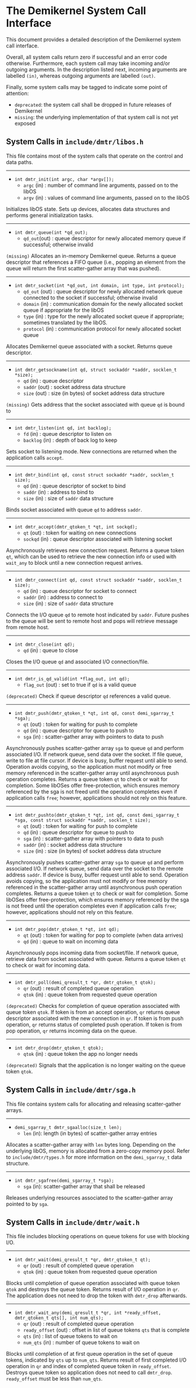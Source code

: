 The Demikernel System Call Interface
=====================================

This document provides a detailed description of the Demikernel system call
interface.

Overall, all system calls return zero if successful and an error code otherwise.
Furthermore, each system call may take incoming and/or outgoing arguments. In
the description listed next, incoming arguments are labelled `(in)`, whereas
outgoing arguments are labelled `(out)`.

Finally, some system calls may be tagged to indicate some point of attention:
- `deprecated`: the system call shall be dropped in future releases of Demikernel
- `missing`: the underlying implementation of that system call is not yet exposed


System Calls in `include/dmtr/libos.h`
--------------------------------------

This file contains most of the system calls that operate on the control and data
paths.

----

* `int dmtr_init(int argc, char *argv[]);`
  * `argc` (in) : number of command line arguments, passed on to the libOS
  * `argv` (in) : values of command line arguments, passed on to the libOS

Initializes libOS state. Sets up devices, allocates data structures and performs
general initialization tasks.

----

* `int dmtr_queue(int *qd_out);`
  * `qd_out`(out) : queue descriptor for newly allocated memory queue
    if successful; otherwise invalid

 `(missing)` Allocates an in-memory Demikernel queue. Returns a queue descriptor
 that references a FIFO queue (i.e., popping an element from the queue will
 return the first scatter-gather array that was pushed).

----

* `int dmtr_socket(int *qd_out, int domain, int type, int protocol);`
  * `qd_out` (out) : queue descriptor for newly allocated network
    queue connected to the socket if successful; otherwise invalid
  * `domain` (in) : communication domain for the newly allocated
    socket queue if appropriate for the libOS
  * `type` (in) : type for the newly allocated socket queue if
    appropriate; sometimes translated by the libOS.
  * `protocol` (in) : communication protocol for newly allocated
    socket queue

Allocates Demikernel queue associated with a socket. Returns queue descriptor.

----

* `int dmtr_getsockname(int qd, struct sockaddr *saddr, socklen_t *size);`
  * `qd` (in) : queue descriptor
  * `saddr` (out) : socket address data structure
  * `size` (out) : size (in bytes) of socket address data structure

`(missing)` Gets address that the socket associated with queue `qd` is bound to

----

* `int dmtr_listen(int qd, int backlog);`
  * `fd` (in) : queue descriptor to listen on
  * `backlog` (in) : depth of back log to keep

Sets socket to listening mode.  New connections are returned when the
application calls `accept`.

----

* `int dmtr_bind(int qd, const struct sockaddr *saddr, socklen_t size);`
  * `qd` (in) : queue descriptor of socket to bind
  * `saddr` (in) : address to bind to
  * `size` (in) : size of `saddr` data structure

Binds socket associated with queue `qd` to address `saddr`.

----

* `int dmtr_accept(dmtr_qtoken_t *qt, int sockqd);`
  * `qt` (out) : token for waiting on new connections
  * `sockqd` (in) : queue descriptor associated with listening socket

Asynchronously retrieves new connection request.  Returns a queue token `qt`,
which can be used to retrieve the new connection info or used with `wait_any` to
block until a new connection request arrives.

----

* `int dmtr_connect(int qd, const struct sockaddr *saddr, socklen_t size);`
  * `qd` (in) : queue descriptor for socket to connect
  * `saddr` (in) : address to connect to
  * `size` (in) : size of `saddr` data structure

Connects the I/O queue `qd` to remote host indicated by `saddr`.  Future pushes
to the queue will be sent to remote host and pops will retrieve message from
remote host.

----

* `int dmtr_close(int qd);`
  * `qd` (in) : queue to close

Closes the I/O queue `qd` and associated I/O connection/file.

----

* `int dmtr_is_qd_valid(int *flag_out, int qd);`
  * `flag_out` (out) : set to true if `qd` is a valid queue

`(deprecated)` Check if queue descriptor `qd` references a valid queue.

----

* `int dmtr_push(dmtr_qtoken_t *qt, int qd, const demi_sgarray_t *sga);`
  * `qt` (out) : token for waiting for push to complete
  * `qd` (in) : queue descriptor for queue to push to
  * `sga` (in) : scatter-gather array with pointers to data to push

Asynchronously pushes scatter-gather array `sga` to queue `qd` and perform
associated I/O.  If network queue, send data over the socket.  If file queue,
write to file at file cursor.  If device is busy, buffer request until able to
send.  Operation avoids copying, so the application must not modify or free
memory referenced in the scatter-gather array until asynchronous push operation
completes. Returns a queue token `qt` to check or wait for completion.  Some
libOSes offer free-protection, which ensures memory referenced by the sga is not
freed until the operation completes even if application calls `free`; however,
applications should not rely on this feature.

----

* `int dmtr_pushto(dmtr_qtoken_t *qt, int qd, const demi_sgarray_t *sga, const struct sockaddr *saddr, socklen_t size);`
  * `qt` (out) : token for waiting for push to complete
  * `qd` (in) : queue descriptor for queue to push to
  * `sga` (in) : scatter-gather array with pointers to data to push
  * `saddr` (in) : socket address data structure
  * `size` (in) : size (in bytes) of socket address data structure

Asynchronously pushes scatter-gather array `sga` to queue `qd` and perform
associated I/O.  If network queue, send data over the socket to the remote
address `saddr`. If device is busy, buffer request until able to send.
Operation avoids copying, so the application must not modify or free memory
referenced in the scatter-gather array until asynchronous push operation
completes. Returns a queue token `qt` to check or wait for completion.  Some
libOSes offer free-protection, which ensures memory referenced by the sga is not
freed until the operation completes even if application calls `free`; however,
applications should not rely on this feature.

----

* `int dmtr_pop(dmtr_qtoken_t *qt, int qd);`
  * `qt` (out) : token for waiting for pop to complete (when
    data arrives)
  * `qd` (in) : queue to wait on incoming data

Asynchronously pops incoming data from socket/file.  If network queue, retrieve
data from socket associated with queue.  Returns a queue token `qt` to check or
wait for incoming data.

----

* `int dmtr_poll(demi_qresult_t *qr, dmtr_qtoken_t qtok);`
  * `qr` (out) : result of completed queue operation
  * `qtok` (in) : queue token from requested queue operation

`(deprecated)` Checks for completion of queue operation associated with queue
token `qtok`.  If token is from an accept operation, `qr` returns queue
descriptor associated with the new connection in `qr`.  If token is from push
operation, `qr` returns status of completed push operation.  If token is from
pop operation, `qr` returns incoming data on the queue.

----

* `int dmtr_drop(dmtr_qtoken_t qtok);`
  * `qtok` (in) : queue token the app no longer needs

`(deprecated)` Signals that the application is no longer waiting on the queue
token `qtok`.

System Calls in `include/dmtr/sga.h`
--------------------------------------

This file contains system calls for allocating and releasing scatter-gather
arrays.

----

* `demi_sgarray_t dmtr_sgaalloc(size_t len);`
  * `len` (in): length (in bytes) of scatter-gather array entries

Allocates a scatter-gather array with `len` bytes long. Depending on the
underlying libOS, memory is allocated from a zero-copy memory pool. Refer to
`include/dmtr/types.h` for more information on the `demi_sgarray_t` data
structure.


----

* `int dmtr_sgafree(demi_sgarray_t *sga);`
  * `sga` (in): scatter-gather array that shall be released

Releases underlying resources associated to the scatter-gather array pointed to
by `sga`.

System Calls in `include/dmtr/wait.h`
--------------------------------------

This file includes blocking operations on queue tokens for use with blocking
I/O.

----

* `int dmtr_wait(demi_qresult_t *qr, dmtr_qtoken_t qt);`
  * `qr` (out) : result of completed queue operation
  * `qtok` (in) : queue token from requested queue operation

Blocks until completion of queue operation associated with queue token `qtok`
and destroys the queue token.  Returns result of I/O operation in `qr`.  The
application does not need to drop the token with `dmtr_drop` afterwards.

----

* `int dmtr_wait_any(demi_qresult_t *qr, int *ready_offset, dmtr_qtoken_t qts[], int num_qts);`
  * `qr` (out) : result of completed queue operation
  * `ready_offset` (out) : offset in list of queue tokens `qts` that
    is complete
  * `qts` (in) : list of queue tokens to wait on
  * `num_qts` (in) : number of queue tokens to wait on

Blocks until completion of at first queue operation in the set of queue tokens,
indicated by `qts` up to `num_qts`.  Returns result of first completed I/O
operation in `qr` and index of completed queue token in `ready_offset`. Destroys
queue token so application does not need to call `dmtr_drop`.  `ready_offset`
must be less than `num_qts`.
